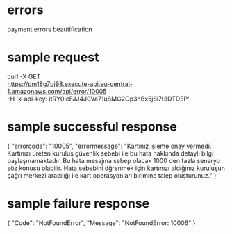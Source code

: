 # errors
payment errors beautification

# sample request

curl -X GET \
  https://pm18g7bj98.execute-api.eu-central-1.amazonaws.com/api/error/10005 \
  -H 'x-api-key: itRY0IcFJJ4J0Va71uSMG2Op3nBx5j8i7t3DTDEP'

# sample successful response

{
    "errorcode": "10005",
    "errormessage": "Kartınız işleme onay vermedi. Kartınızı üreten kuruluş güvenlik sebebi ile bu hata hakkında detaylı bilgi paylaşmamaktadır. Bu hata mesajına sebep olacak 1000 den fazla senaryo söz konusu olabilir. Hata sebebini öğrenmek için kartınızı aldığınız kuruluşun çağrı merkezi aracılığı ile kart operasyonları birimine talep oluşturunuz."
}

# sample failure response

{
    "Code": "NotFoundError",
    "Message": "NotFoundError: 10006"
}
